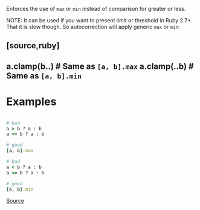 
Enforces the use of `max` or `min` instead of comparison for greater or less.

NOTE: It can be used if you want to present limit or threshold in Ruby 2.7+.
That it is slow though. So autocorrection will apply generic `max` or `min`:

[source,ruby]
----
a.clamp(b..) # Same as `[a, b].max`
a.clamp(..b) # Same as `[a, b].min`
----

# Examples

```ruby

# bad
a > b ? a : b
a >= b ? a : b

# good
[a, b].max

# bad
a < b ? a : b
a <= b ? a : b

# good
[a, b].min
```

[Source](http://www.rubydoc.info/gems/rubocop/RuboCop/Cop/Style/MinMaxComparison)